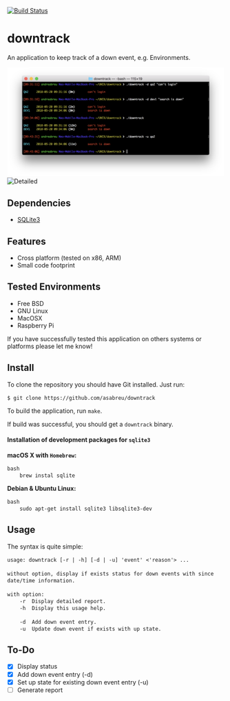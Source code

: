 [![Build Status](https://travis-ci.org/asabreu/downtrack.svg?branch=master)](https://travis-ci.org/asabreu/downtrack)

# downtrack

An application to keep track of a down event, e.g. Environments.

![Simple](screenShot_1.png)
![Detailed](screenShot_2.png)

Dependencies
------------

* [SQLite3][sqlite3] 

[sqlite3]: https://www.sqlite.org/index.html

Features
--------

* Cross platform (tested on x86, ARM)
* Small code footprint

Tested Environments
-------------------

* Free BSD
* GNU Linux
* MacOSX
* Raspberry Pi

If you have successfully tested this application on others systems or platforms please let me know!

Install
-------

To clone the repository you should have Git installed. Just run:

	$ git clone https://github.com/asabreu/downtrack

To build the application, run `make`.

If build was successful, you should get a `downtrack` binary.

#### Installation of development packages for `sqlite3`

**macOS X with `Homebrew`:**

```
bash
    brew instal sqlite
```

**Debian & Ubuntu Linux:**

```
bash
    sudo apt-get install sqlite3 libsqlite3-dev    
```

Usage
-----

The syntax is quite simple:

```
usage: downtrack [-r | -h] [-d | -u] 'event' <'reason'> ...

without option, display if exists status for down events with since date/time information.

with option:
	-r	Display detailed report.
	-h	Display this usage help.

	-d	Add down event entry.
	-u	Update down event if exists with up state.
```

To-Do
-----

- [x] Display status
- [x] Add down event entry (-d)
- [x] Set up state for existing down event entry (-u)
- [ ] Generate report
